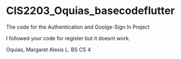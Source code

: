 # CIS2203_Oquias_basecodeflutter

The code for the Authentication and Goolge-Sign In Project

I followed your code for register but it doesnt work.

Oquias, Margaret Alexis L. 
BS CS 4
